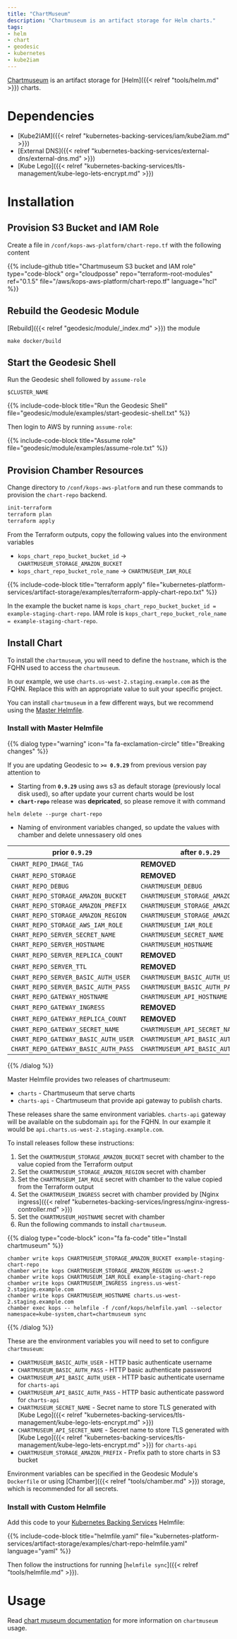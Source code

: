 ```yaml
---
title: "ChartMuseum"
description: "Chartmuseum is an artifact storage for Helm charts."
tags:
- helm
- chart
- geodesic
- kubernetes
- kube2iam
---
```


[Chartmuseum](https://github.com/kubernetes-helm/chartmuseum) is an artifact storage
for [Helm]({{< relref "tools/helm.md" >}}) charts.

# Dependencies

* [Kube2IAM]({{< relref "kubernetes-backing-services/iam/kube2iam.md" >}})
* [External DNS]({{< relref "kubernetes-backing-services/external-dns/external-dns.md" >}})
* [Kube Lego]({{< relref "kubernetes-backing-services/tls-management/kube-lego-lets-encrypt.md" >}})

# Installation

## Provision S3 Bucket and IAM Role

Create a file in `/conf/kops-aws-platform/chart-repo.tf` with the following content

{{% include-github title="Chartmuseum S3 bucket and IAM role" type="code-block" org="cloudposse" repo="terraform-root-modules" ref="0.1.5" file="/aws/kops-aws-platform/chart-repo.tf" language="hcl" %}}

## Rebuild the Geodesic Module

[Rebuild]({{< relref "geodesic/module/_index.md" >}}) the module
```shell
make docker/build
```

##  Start the Geodesic Shell

Run the Geodesic shell followed by `assume-role`
```shell
$CLUSTER_NAME
```

{{% include-code-block title="Run the Geodesic Shell" file="geodesic/module/examples/start-geodesic-shell.txt" %}}

Then login to AWS by running `assume-role`:

{{% include-code-block title="Assume role" file="geodesic/module/examples/assume-role.txt" %}}

## Provision Chamber Resources

Change directory to `/conf/kops-aws-platform` and run these commands to provision the `chart-repo` backend.
```bash
init-terraform
terraform plan
terraform apply
```

From the Terraform outputs, copy the following values into the environment variables
* `kops_chart_repo_bucket_bucket_id` -> `CHARTMUSEUM_STORAGE_AMAZON_BUCKET`
* `kops_chart_repo_bucket_role_name` -> `CHARTMUSEUM_IAM_ROLE`

{{% include-code-block title="terraform apply" file="kubernetes-platform-services/artifact-storage/examples/terraform-apply-chart-repo.txt" %}}

In the example the bucket name is `kops_chart_repo_bucket_bucket_id = example-staging-chart-repo`.
IAM role is `kops_chart_repo_bucket_role_name = example-staging-chart-repo`.

## Install Chart

To install the `chartmuseum`, you will need to define the `hostname`, which is the FQHN used to access the `chartmuseum`.

In our example, we use `charts.us-west-2.staging.example.com` as the FQHN. Replace this with an appropriate value to suit your specific project.

You can install `chartmuseum` in a few different ways, but we recommend using the [Master Helmfile](https://github.com/cloudposse/geodesic/blob/master/rootfs/conf/kops/helmfile.yaml).

### Install with Master Helmfile

{{% dialog type="warning" icon="fa fa-exclamation-circle" title="Breaking changes" %}}

If you are updating Geodesic to __`>= 0.9.29`__ from previous version pay attention to

* Starting from __`0.9.29`__ using aws s3 as default storage (previously local disk used), so after update your current charts would be lost
* __`chart-repo`__ release was __depricated__, so please remove it with command

```
helm delete --purge chart-repo
```

* Naming of environment variables changed, so update the values with chamber and delete unnessasery old ones

| __prior `0.9.29`__                   | __after `0.9.29`__                  |
| ------------------------------------ | ----------------------------------- |
| `CHART_REPO_IMAGE_TAG`               | __REMOVED__                         |
| `CHART_REPO_STORAGE`                 | __REMOVED__                         |
| `CHART_REPO_DEBUG`                   | `CHARTMUSEUM_DEBUG`                 |
| `CHART_REPO_STORAGE_AMAZON_BUCKET`   | `CHARTMUSEUM_STORAGE_AMAZON_BUCKET` |
| `CHART_REPO_STORAGE_AMAZON_PREFIX`   | `CHARTMUSEUM_STORAGE_AMAZON_PREFIX` |
| `CHART_REPO_STORAGE_AMAZON_REGION`   | `CHARTMUSEUM_STORAGE_AMAZON_REGION` |
| `CHART_REPO_STORAGE_AWS_IAM_ROLE`    | `CHARTMUSEUM_IAM_ROLE`              |
| `CHART_REPO_SERVER_SECRET_NAME`      | `CHARTMUSEUM_SECRET_NAME`           |
| `CHART_REPO_SERVER_HOSTNAME`         | `CHARTMUSEUM_HOSTNAME`              |
| `CHART_REPO_SERVER_REPLICA_COUNT`    | __REMOVED__                         |
| `CHART_REPO_SERVER_TTL`              | __REMOVED__                         |
| `CHART_REPO_SERVER_BASIC_AUTH_USER`  | `CHARTMUSEUM_BASIC_AUTH_USER`       |
| `CHART_REPO_SERVER_BASIC_AUTH_PASS`  | `CHARTMUSEUM_BASIC_AUTH_PASS`       |
| `CHART_REPO_GATEWAY_HOSTNAME`        | `CHARTMUSEUM_API_HOSTNAME`          |
| `CHART_REPO_GATEWAY_INGRESS`         | __REMOVED__                         |
| `CHART_REPO_GATEWAY_REPLICA_COUNT`   | __REMOVED__                         |
| `CHART_REPO_GATEWAY_SECRET_NAME`     | `CHARTMUSEUM_API_SECRET_NAME`       |
| `CHART_REPO_GATEWAY_BASIC_AUTH_USER` | `CHARTMUSEUM_API_BASIC_AUTH_USER`   |
| `CHART_REPO_GATEWAY_BASIC_AUTH_PASS` | `CHARTMUSEUM_API_BASIC_AUTH_PASS`   |

{{% /dialog %}}

Master Helmfile provides two releases of chartmuseum:
* `charts` - Chartmuseum that serve charts
* `charts-api` - Chartmuseum that provide api gateway to publish charts.

These releases share the same environment variables.
`charts-api` gateway will be available on the subdomain `api` for the FQHN.
In our example it would be `api.charts.us-west-2.staging.example.com`.

To install releases follow these instructions:
1. Set the `CHARTMUSEUM_STORAGE_AMAZON_BUCKET` secret with chamber to the value copied from the Terraform output
2. Set the `CHARTMUSEUM_STORAGE_AMAZON_REGION` secret with chamber
3. Set the `CHARTMUSEUM_IAM_ROLE` secret with chamber to the value copied from the Terraform output
4. Set the `CHARTMUSEUM_INGRESS` secret with chamber provided by [Nginx ingress]({{< relref "kubernetes-backing-services/ingress/nginx-ingress-controller.md" >}})
5. Set the `CHARTMUSEUM_HOSTNAME` secret with chamber
6. Run the following commands to install `chartmuseum`.

{{% dialog type="code-block" icon="fa fa-code" title="Install chartmuseum" %}}
```
chamber write kops CHARTMUSEUM_STORAGE_AMAZON_BUCKET example-staging-chart-repo
chamber write kops CHARTMUSEUM_STORAGE_AMAZON_REGION us-west-2
chamber write kops CHARTMUSEUM_IAM_ROLE example-staging-chart-repo
chamber write kops CHARTMUSEUM_INGRESS ingress.us-west-2.staging.example.com
chamber write kops CHARTMUSEUM_HOSTNAME charts.us-west-2.staging.example.com
chamber exec kops -- helmfile -f /conf/kops/helmfile.yaml --selector namespace=kube-system,chart=chartmuseum sync
```
{{% /dialog %}}

These are the environment variables you will need to set to configure `chartmuseum`:

* `CHARTMUSEUM_BASIC_AUTH_USER` - HTTP basic authenticate username
* `CHARTMUSEUM_BASIC_AUTH_PASS` - HTTP basic authenticate password
* `CHARTMUSEUM_API_BASIC_AUTH_USER` - HTTP basic authenticate username for `charts-api`
* `CHARTMUSEUM_API_BASIC_AUTH_PASS` - HTTP basic authenticate password for `charts-api`
* `CHARTMUSEUM_SECRET_NAME` - Secret name to store TLS generated with [Kube Lego]({{< relref "kubernetes-backing-services/tls-management/kube-lego-lets-encrypt.md" >}})
* `CHARTMUSEUM_API_SECRET_NAME` - Secret name to store TLS generated with [Kube Lego]({{< relref "kubernetes-backing-services/tls-management/kube-lego-lets-encrypt.md" >}}) for `charts-api`
* `CHARTMUSEUM_STORAGE_AMAZON_PREFIX` - Prefix path to store charts in S3 bucket

Environment variables can be specified in the Geodesic Module's `Dockerfile` or using [Chamber]({{< relref "tools/chamber.md" >}}) storage, which is recommended for all secrets.

### Install with Custom Helmfile

Add this code to your [Kubernetes Backing Services](/kubernetes-backing-services) Helmfile:

{{% include-code-block  title="helmfile.yaml" file="kubernetes-platform-services/artifact-storage/examples/chart-repo-helmfile.yaml" language="yaml" %}}

Then follow the instructions for running [`helmfile sync`]({{< relref "tools/helmfile.md" >}}).

# Usage

Read [chart museum documentation](https://github.com/kubernetes-helm/chartmuseum)
for more information on `chartmuseum` usage.
